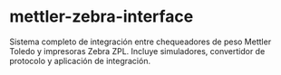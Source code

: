 # mettler-zebra-interface
Sistema completo de integración entre chequeadores de peso Mettler Toledo y impresoras Zebra ZPL. Incluye simuladores, convertidor de protocolo y aplicación de integración.
